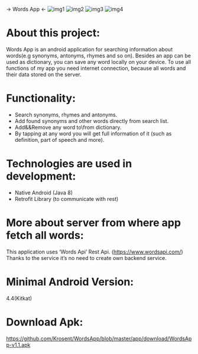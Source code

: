 -> Words App <-
![img1](https://github.com/Krosent/WordsApp/blob/master/app/screens/1.jpg?raw=true)
![img2](https://github.com/Krosent/WordsApp/blob/master/app/screens/2.jpg?raw=true)
![img3](https://github.com/Krosent/WordsApp/blob/master/app/screens/3.jpg?raw=true)
![img4](https://github.com/Krosent/WordsApp/blob/master/app/screens/4.jpg?raw=true)

# About this project:
Words App is an android application for searching information about words(e.g synonyms, antonyms, rhymes and so on). Besides an app can be used as dictionary, you can save any word locally on your device. To use all functions of my app you need internet connection, because all words and their data stored on the server. 

# Functionality: 
- Search synonyms, rhymes and antonyms. 
- Add found synonyms and other words directly from search list. 
- Add&&Remove any word to\from dictionary.
- By tapping at any word you will get full information of it (such as definition, part of speech and more).

# Technologies are used in development:
- Native Android (Java 8)
- Retrofit Library (to communicate with rest)

# More about server from where app fetch all words:
This application uses ‘Words Api’ Rest Api. (https://www.wordsapi.com/)
Thanks to the service it’s no need to create own backend service.

# Minimal Android Version:
4.4(Kitkat) 

# Download Apk:
https://github.com/Krosent/WordsApp/blob/master/app/download/WordsApp-v1.1.apk
